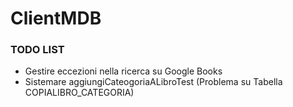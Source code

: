 ClientMDB
=========

<h3>TODO LIST</h3>
<ul>
<li>Gestire eccezioni nella ricerca su Google Books</li>
<li>Sistemare aggiungiCateogoriaALibroTest (Problema su Tabella COPIALIBRO_CATEGORIA)</li>
</ul>
